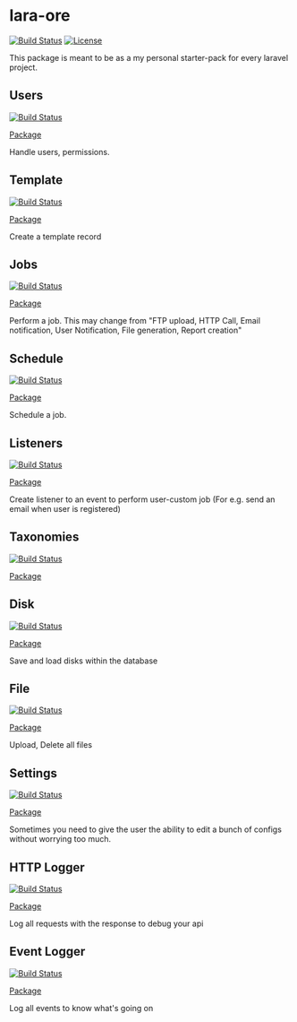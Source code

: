 # lara-ore

[![Build Status](https://travis-ci.org/railken/lara-ore.svg?branch=master)](https://travis-ci.org/railken/lara-ore)
[![License](https://img.shields.io/badge/License-MIT-yellow.svg)](https://opensource.org/licenses/MIT)

This package is meant to be as a my personal starter-pack for every laravel project.

## Users
[![Build Status](https://travis-ci.org/railken/lara-ore-user.svg?branch=master)](https://travis-ci.org/railken/lara-ore-user)

[Package](https://github.com/railken/lara-ore-user)

Handle users, permissions.

## Template
[![Build Status](https://travis-ci.org/railken/lara-ore-template.svg?branch=master)](https://travis-ci.org/railken/lara-ore-template)

[Package](https://github.com/railken/lara-ore-template)

Create a template record

## Jobs
[![Build Status](https://travis-ci.org/railken/lara-ore-job.svg?branch=master)](https://travis-ci.org/railken/lara-ore-job)

[Package](https://github.com/railken/lara-ore-job)

Perform a job. This may change from "FTP upload, HTTP Call, Email notification, User Notification, File generation, Report creation"

## Schedule
[![Build Status](https://travis-ci.org/railken/lara-ore-schedule.svg?branch=master)](https://travis-ci.org/railken/lara-ore-schedule)

[Package](https://github.com/railken/lara-ore-schedule)

Schedule a job.

## Listeners
[![Build Status](https://travis-ci.org/railken/lara-ore-listener.svg?branch=master)](https://travis-ci.org/railken/lara-ore-listener)

[Package](https://github.com/railken/lara-ore-listener)

Create listener to an event to perform user-custom job (For e.g. send an email when user is registered)

## Taxonomies
[![Build Status](https://travis-ci.org/railken/lara-ore-taxonomies.svg?branch=master)](https://travis-ci.org/railken/lara-ore-taxonomies)

[Package](https://github.com/railken/lara-ore-taxonomies)

## Disk
[![Build Status](https://travis-ci.org/railken/lara-ore-disk.svg?branch=master)](https://travis-ci.org/railken/lara-ore-disk)

[Package](https://github.com/railken/lara-ore-disk)

Save and load disks within the database

## File
[![Build Status](https://travis-ci.org/railken/lara-ore-file.svg?branch=master)](https://travis-ci.org/railken/lara-ore-file)

[Package](https://github.com/railken/lara-ore-file)

Upload, Delete all files

## Settings
[![Build Status](https://travis-ci.org/railken/lara-ore-config.svg?branch=master)](https://travis-ci.org/railken/lara-ore-config)

[Package](https://github.com/railken/lara-ore-config)

Sometimes you need to give the user the ability to edit a bunch of configs without worrying too much.

## HTTP Logger
[![Build Status](https://travis-ci.org/railken/lara-ore-request-logger.svg?branch=master)](https://travis-ci.org/railken/lara-ore-request-logger)

[Package](https://github.com/railken/lara-ore-request-logger)

Log all requests with the response to debug your api

## Event Logger
[![Build Status](https://travis-ci.org/railken/lara-ore-event-logger.svg?branch=master)](https://travis-ci.org/railken/lara-ore-event-logger)

[Package](https://github.com/railken/lara-ore-event-logger)

Log all events to know what's going on
